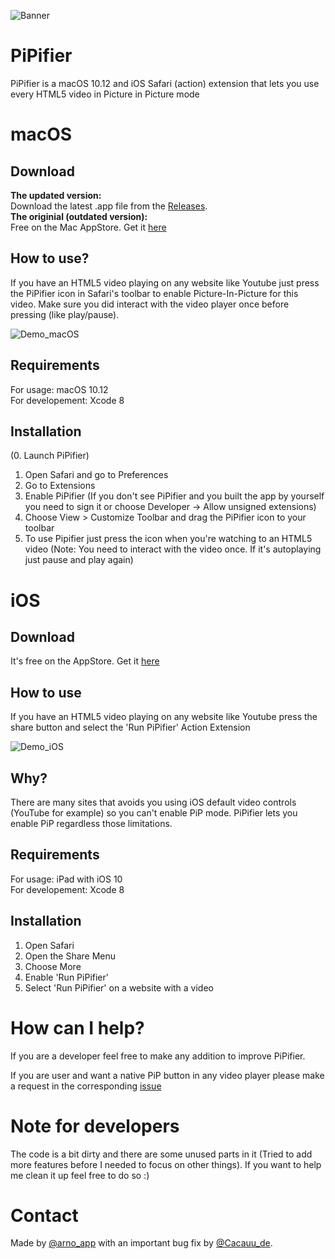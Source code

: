 
![Banner](macOS/Images/Banner.png)
# PiPifier
PiPifier is a macOS 10.12 and iOS Safari (action) extension that lets you use every HTML5 video in Picture in Picture mode


# macOS
## Download
**The updated version:**  
Download the latest .app file from the [Releases](https://github.com/JoniVR/PiPifier/releases).  
**The originial (outdated version):**  
Free on the Mac AppStore. Get it [here](https://itunes.apple.com/app/pipifier-pip-for-nearly-every/id1160374471?mt=12)  

## How to use?
If you have an HTML5 video playing on any website like Youtube just press the PiPifier icon in Safari's toolbar to enable Picture-In-Picture for this video. Make sure you did interact with the video player once before pressing (like play/pause).

![Demo_macOS](macOS/Images/demo.gif "Demo macOS")

## Requirements
For usage: macOS 10.12<br />
For developement: Xcode 8

## Installation
(0. Launch PiPifier)<br />
1. Open Safari and go to Preferences<br />
2. Go to Extensions<br />
3. Enable PiPifier (If you don't see PiPifier and you built the app by yourself you need to sign it or choose Developer -> Allow unsigned extensions)<br />
4. Choose View > Customize Toolbar and drag the PiPifier icon to your toolbar<br />
5. To use Pipifier just press the icon when you're watching to an HTML5 video (Note: You need to interact with the video once. If it's autoplaying just pause and play again)

# iOS
## Download
It's free on the AppStore. Get it [here](https://itunes.apple.com/app/pipifier-pip-for-every-web-video/id1234771095?mt=8)

## How to use
If you have an HTML5 video playing on any website like Youtube press the share button and select the 'Run PiPifier' Action Extension

![Demo_iOS](macOS/Images/pipifier_ios_usage.gif "Demo iOS")

## Why?
There are many sites that avoids you using iOS default video controls (YouTube for example) so you can't enable PiP mode. PiPifier lets you enable PiP regardless those limitations.

## Requirements
For usage: iPad with iOS 10<br />
For developement: Xcode 8

## Installation
1. Open Safari<br />
2. Open the Share Menu<br />
3. Choose More<br />
4. Enable 'Run PiPifier'<br />
5. Select 'Run PiPifier' on a website with a video

# How can I help?
If you are a developer feel free to make any addition to improve PiPifier.

If you are user and want a native PiP button in any video player please make a request in the corresponding [issue](https://github.com/arnoappenzeller/PiPifier/issues/12)

# Note for developers
The code is a bit dirty and there are some unused parts in it (Tried to add more features before I needed to focus on other things). If you want to help me clean it up feel free to do so :)

# Contact
Made by [@arno_app](https://twitter.com/arno_app) with an important bug fix by [@Cacauu_de](https://twitter.com/Cacauu_de).
